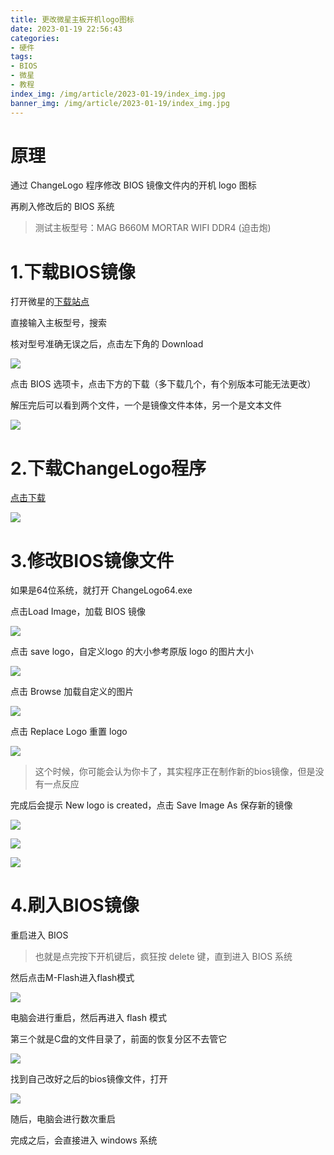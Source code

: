 ```yaml
---
title: 更改微星主板开机logo图标
date: 2023-01-19 22:56:43
categories:
- 硬件
tags: 
- BIOS
- 微星
- 教程
index_img: /img/article/2023-01-19/index_img.jpg
banner_img: /img/article/2023-01-19/index_img.jpg
---
```


# 原理

通过 ChangeLogo 程序修改 BIOS 镜像文件内的开机 logo 图标

再刷入修改后的 BIOS 系统

> 测试主板型号：MAG B660M MORTAR WIFI DDR4 (迫击炮)

# 1.下载BIOS镜像

打开微星的[下载站点](https://cn.msi.com/support/download)

直接输入主板型号，搜索

核对型号准确无误之后，点击左下角的 Download

![](/img/article/2023-01-19/1.png)

点击 BIOS 选项卡，点击下方的下载（多下载几个，有个别版本可能无法更改）

解压完后可以看到两个文件，一个是镜像文件本体，另一个是文本文件

![](/img/article/2023-01-19/2.png)

# 2.下载ChangeLogo程序

[点击下载](https://pan.baidu.com/s/16FtyhzEaRfBggW-O0Kvy9A?pwd=cdft)

![](/img/article/2023-01-19/3.png)

# 3.修改BIOS镜像文件

如果是64位系统，就打开 ChangeLogo64.exe

点击Load Image，加载 BIOS 镜像

![](/img/article/2023-01-19/4.png)

点击 save logo，自定义logo 的大小参考原版 logo 的图片大小

![](/img/article/2023-01-19/5.png)

点击 Browse 加载自定义的图片

![](/img/article/2023-01-19/6.png)

点击 Replace Logo 重置 logo

![](/img/article/2023-01-19/7.png)

> 这个时候，你可能会认为你卡了，其实程序正在制作新的bios镜像，但是没有一点反应

完成后会提示 New logo is created，点击 Save Image As 保存新的镜像

![](/img/article/2023-01-19/8.png)

![](/img/article/2023-01-19/9.png)

![](/img/article/2023-01-19/10.png)

# 4.刷入BIOS镜像

重启进入 BIOS

> 也就是点完按下开机键后，疯狂按 delete 键，直到进入 BIOS 系统

然后点击M-Flash进入flash模式

![](/img/article/2023-01-19/11.jpg)

电脑会进行重启，然后再进入 flash 模式

第三个就是C盘的文件目录了，前面的恢复分区不去管它

![](/img/article/2023-01-19/12.jpg)

找到自己改好之后的bios镜像文件，打开

![](/img/article/2023-01-19/13.jpg)

随后，电脑会进行数次重启

完成之后，会直接进入 windows 系统